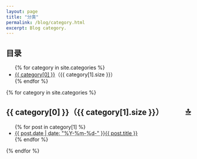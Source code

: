 ```yaml
---
layout: page
title: "分类"
permalink: /blog/category.html
excerpt: Blog category.
---
```

<div id="category">
  <h2>目录</h2>
  <ul>
{% for category in site.categories %}
    <li><a href="#{{ category[0] }}">{{ category[0] }}</a>（{{ category[1].size }}）</li>
{% endfor %}
  </ul>
</div>

{% for category in site.categories %}
<div class="contents">
  <h2 id="{{ category[0] }}">
    {{ category[0] }}（{{ category[1].size }}）
    <a href="#category" style="float:right;">🔝</a>
  </h2>
  <ul>
    {% for post in category[1] %}
    <li><abbr title="{{ post.date | date_to_xmlschema }}">{{ post.date | date: "%Y-%m-%d-" }}</abbr><a href="{{ post.url }}">{{ post.title }}</a></li>
    {% endfor %}
  </ul>
</div>
{% endfor %}

